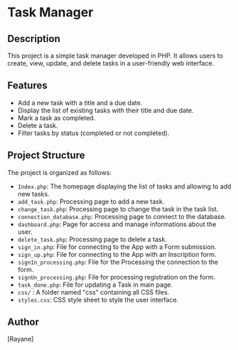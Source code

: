 # Task Manager

## Description

This project is a simple task manager developed in PHP. It allows users to create, view, update, and delete tasks in a user-friendly web interface.

## Features

- Add a new task with a title and a due date.
- Display the list of existing tasks with their title and due date.
- Mark a task as completed.
- Delete a task.
- Filter tasks by status (completed or not completed).

## Project Structure

The project is organized as follows:

- `Index.php`: The homepage displaying the list of tasks and allowing to add new tasks.
- `add_task.php`: Processing page to add a new task.
- `change_task.php`: Processing page to change the task in the task list.
- `connection_database.php`: Processing page to connect to the database.
- `dashboard.php`: Page for access and manage informations about the user.
- `delete_task.php`: Processing page to delete a task.
- `sign_in.php`: File for connecting to the App with a Form submission.
- `sign_up.php`: File for connecting to the App with an Inscription form.
- `signIn_processing.php`: File for the Processing the connection to the form.
- `signUn_processing.php`: File for processing registration on the form.
- `task_done.php`: File for updating a Task in main page.
- `css/` : A folder named "css" containing all CSS files.
- `styles.css`: CSS style sheet to style the user interface.

## Author

[Rayane]
